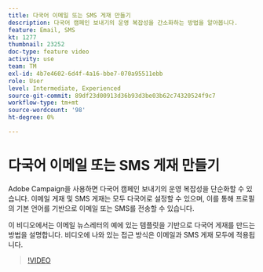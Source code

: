 ```yaml
---
title: 다국어 이메일 또는 SMS 게재 만들기
description: 다국어 캠페인 보내기의 운영 복잡성을 간소화하는 방법을 알아봅니다.
feature: Email, SMS
kt: 1277
thumbnail: 23252
doc-type: feature video
activity: use
team: TM
exl-id: 4b7e4602-6d4f-4a16-bbe7-070a95511ebb
role: User
level: Intermediate, Experienced
source-git-commit: 89df23d00913d36b93d3be03b62c74320524f9c7
workflow-type: tm+mt
source-wordcount: '98'
ht-degree: 0%

---
```


# 다국어 이메일 또는 SMS 게재 만들기

Adobe Campaign을 사용하면 다국어 캠페인 보내기의 운영 복잡성을 단순화할 수 있습니다. 이메일 게재 및 SMS 게재는 모두 다국어로 설정할 수 있으며, 이를 통해 프로필의 기본 언어를 기반으로 이메일 또는 SMS를 전송할 수 있습니다.

이 비디오에서는 이메일 뉴스레터의 예에 있는 템플릿을 기반으로 다국어 게재를 만드는 방법을 설명합니다. 비디오에 나와 있는 접근 방식은 이메일과 SMS 게재 모두에 적용됩니다.

>[!VIDEO](https://video.tv.adobe.com/v/23252?quality=12&learn=on)
